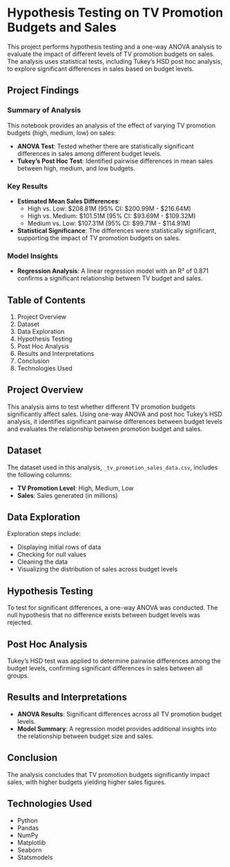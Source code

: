 
# Hypothesis Testing on TV Promotion Budgets and Sales

This project performs hypothesis testing and a one-way ANOVA analysis to evaluate the impact of different levels of TV promotion budgets on sales. The analysis uses statistical tests, including Tukey’s HSD post hoc analysis, to explore significant differences in sales based on budget levels.

## Project Findings

### Summary of Analysis
This notebook provides an analysis of the effect of varying TV promotion budgets (high, medium, low) on sales:

- **ANOVA Test**: Tested whether there are statistically significant differences in sales among different budget levels.
- **Tukey’s Post Hoc Test**: Identified pairwise differences in mean sales between high, medium, and low budgets.
  
### Key Results
- **Estimated Mean Sales Differences**:
  - High vs. Low: $208.81M (95% CI: $200.99M - $216.64M)
  - High vs. Medium: $101.51M (95% CI: $93.69M - $109.32M)
  - Medium vs. Low: $107.31M (95% CI: $99.71M - $114.91M)
- **Statistical Significance**: The differences were statistically significant, supporting the impact of TV promotion budgets on sales.

### Model Insights
- **Regression Analysis**: A linear regression model with an R² of 0.871 confirms a significant relationship between TV budget and sales.

## Table of Contents
1. Project Overview
2. Dataset
3. Data Exploration
4. Hypothesis Testing
5. Post Hoc Analysis
6. Results and Interpretations
7. Conclusion
8. Technologies Used


## Project Overview
This analysis aims to test whether different TV promotion budgets significantly affect sales. Using one-way ANOVA and post hoc Tukey’s HSD analysis, it identifies significant pairwise differences between budget levels and evaluates the relationship between promotion budget and sales.

## Dataset
The dataset used in this analysis, `_tv_promotion_sales_data.csv`, includes the following columns:
- **TV Promotion Level**: High, Medium, Low
- **Sales**: Sales generated (in millions)

## Data Exploration
Exploration steps include:
- Displaying initial rows of data
- Checking for null values
- Cleaning the data
- Visualizing the distribution of sales across budget levels

## Hypothesis Testing
To test for significant differences, a one-way ANOVA was conducted. The null hypothesis that no difference exists between budget levels was rejected.

## Post Hoc Analysis
Tukey’s HSD test was applied to determine pairwise differences among the budget levels, confirming significant differences in sales between all groups.

## Results and Interpretations
- **ANOVA Results**: Significant differences across all TV promotion budget levels.
- **Model Summary**: A regression model provides additional insights into the relationship between budget size and sales.

## Conclusion
The analysis concludes that TV promotion budgets significantly impact sales, with higher budgets yielding higher sales figures.

## Technologies Used
- Python
- Pandas
- NumPy
- Matplotlib
- Seaborn
- Statsmodels

